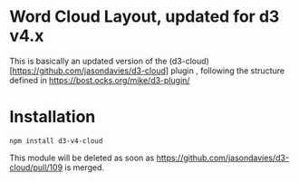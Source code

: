 # Word Cloud Layout, updated for d3 v4.x

This is basically an updated version of the (d3-cloud)[https://github.com/jasondavies/d3-cloud] plugin , following the
structure defined in https://bost.ocks.org/mike/d3-plugin/

# Installation

`npm install d3-v4-cloud`

This module will be deleted as soon as https://github.com/jasondavies/d3-cloud/pull/109 is merged.
